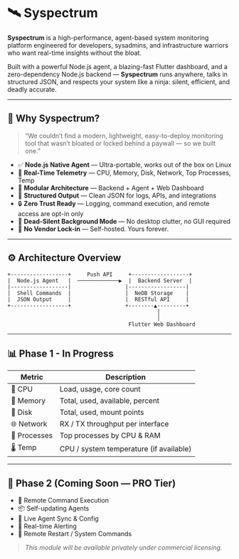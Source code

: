 # 🛰️ Syspectrum

**Syspectrum** is a high-performance, agent-based system monitoring platform engineered for developers, sysadmins, and infrastructure warriors who want real-time insights without the bloat.

Built with a powerful Node.js agent, a blazing-fast Flutter dashboard, and a zero-dependency Node.js backend — **Syspectrum** runs anywhere, talks in structured JSON, and respects your system like a ninja: silent, efficient, and deadly accurate.

---

## 🚀 Why Syspectrum?

> “We couldn’t find a modern, lightweight, easy-to-deploy monitoring tool that wasn’t bloated or locked behind a paywall — so we built one.”

- ✅ **Node.js Native Agent** — Ultra-portable, works out of the box on Linux
- 🧠 **Real-Time Telemetry** — CPU, Memory, Disk, Network, Top Processes, Temp
- 🧩 **Modular Architecture** — Backend + Agent + Web Dashboard
- 🧪 **Structured Output** — Clean JSON for logs, APIs, and integrations
- 🔒 **Zero Trust Ready** — Logging, command execution, and remote access are opt-in only
- 🧊 **Dead-Silent Background Mode** — No desktop clutter, no GUI required
- 🚫 **No Vendor Lock-in** — Self-hosted. Yours forever.

---

## ⚙️ Architecture Overview

    +------------------+     Push API     +------------------+
    |  Node.js Agent   |  ─────────────▶  |  Backend Server  |
    |------------------|                 |------------------|
    |  Shell Commands  |                 |  NeDB Storage    |
    |  JSON Output     |                 |  RESTful API     |
    +------------------+                 +--------▲---------+
                                                   │
                                                   │
                                          Flutter Web Dashboard

---

## 📊 Phase 1 - In Progress

| Metric        | Description                          |
|---------------|--------------------------------------|
| 🧠 CPU        | Load, usage, core count               |
| 🧮 Memory     | Total, used, available, percent       |
| 💾 Disk       | Total, used, mount points             |
| 🌐 Network    | RX / TX throughput per interface      |
| 🧰 Processes  | Top processes by CPU & RAM            |
| 🌡️ Temp       | CPU / system temperature (if available)|

---

## 🔧 Phase 2 (Coming Soon — PRO Tier)

- 🔐 Remote Command Execution
- 📦 Self-updating Agents
- 🔁 Live Agent Sync & Config
- 🔔 Real-time Alerting
- 📡 Remote Restart / System Commands

> *This module will be available privately under commercial licensing.*
